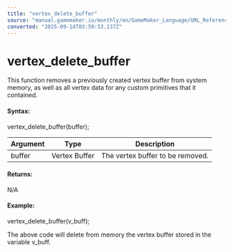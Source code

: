 ```yaml
---
title: "vertex_delete_buffer"
source: "manual.gamemaker.io/monthly/en/GameMaker_Language/GML_Reference/Drawing/Primitives/vertex_delete_buffer.htm"
converted: "2025-09-14T03:59:53.137Z"
---
```


# vertex\_delete\_buffer

This function removes a previously created vertex buffer from system memory, as well as all vertex data for any custom primitives that it contained.

#### Syntax:

vertex\_delete\_buffer(buffer);

| Argument | Type | Description |
| --- | --- | --- |
| buffer | Vertex Buffer | The vertex buffer to be removed. |

#### Returns:

N/A

#### Example:

vertex\_delete\_buffer(v\_buff);

The above code will delete from memory the vertex buffer stored in the variable v\_buff.